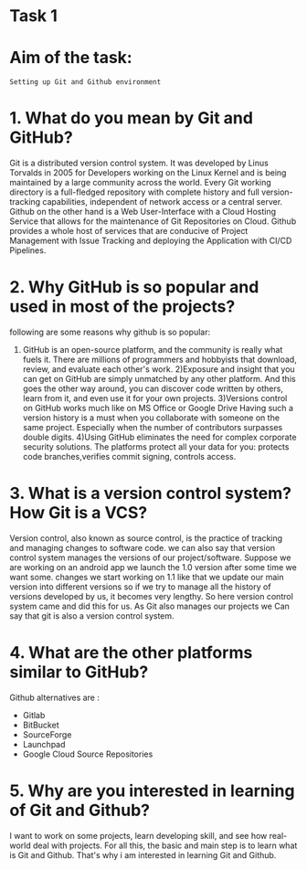 # Task 1
# Aim of the task:
    Setting up Git and Github environment

# 1. What do you mean by Git and GitHub?

 Git is a distributed version control system. It was developed by Linus Torvalds in
2005 for Developers working on the Linux Kernel and is being maintained by a large
community across the world. Every Git working directory is a full-fledged repository
with complete history and full version-tracking capabilities, independent of network
access or a central server.
Github on the other hand is a Web User-Interface with a Cloud Hosting Service that
allows for the maintenance of Git Repositories on Cloud. Github provides a whole host
of services that are conducive of Project Management with Issue Tracking and deploying
the Application with CI/CD Pipelines.

# 2. Why GitHub is so popular and used in most of the projects?
 
 following are some reasons why github is so popular:
1) GitHub is an open-source platform, and the community is really what fuels it.
There are millions of programmers and hobbyists that download, review, and evaluate each other's work.
2)Exposure and insight that you can get on GitHub are simply unmatched by any other platform.
And this goes the other way around, you can discover code written by others, learn from it,
and even use it for your own projects.
3)Versions control on GitHub works much like on MS Office or Google Drive
Having such a version history is a must when you collaborate with someone on the same project.
Especially when the number of contributors surpasses double digits.
4)Using GitHub eliminates the need for complex corporate security solutions.
The platforms protect all your data for you: protects code branches,verifies commit signing, controls access.

# 3. What is a version control system? How Git is a VCS?
Version control, also known as source control, is the practice of tracking
and managing changes to software code. we can also say that version control system manages the
versions of our project/software.
Suppose we are working on an android app we launch the 1.0 version after some time we want some.
changes we start working on 1.1 like that we update our main version into different versions
so if we try to manage all the history of versions developed by us, it becomes very lengthy.
So here version control system came and did this for us. As Git also manages our projects we
Can say that git is also a version control system.  

# 4. What are the other platforms similar to GitHub?
Github alternatives are :

* Gitlab
* BitBucket
* SourceForge
* Launchpad
* Google Cloud Source Repositories

# 5. Why are you interested in learning of Git and Github?
 I want to work on some projects, learn developing skill, and see how real-world deal with projects.
For all this, the basic and main step is to learn what is Git and Github.
That's why i am interested in learning Git and Github.


